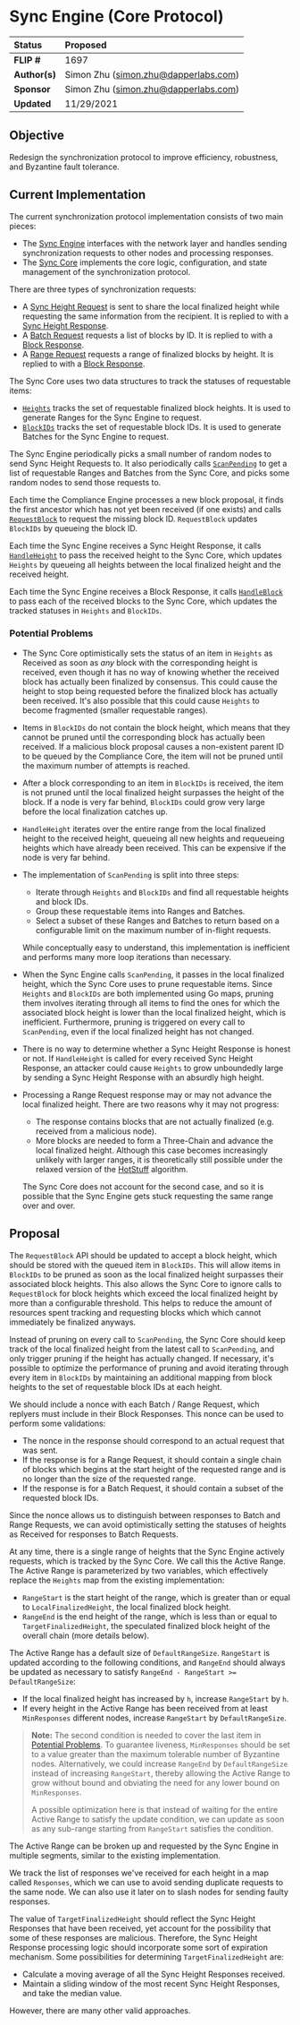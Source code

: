 # Sync Engine (Core Protocol)

| Status        | Proposed                                                  |
:-------------- |:--------------------------------------------------------- |
| **FLIP #**    | 1697                                                      |
| **Author(s)** | Simon Zhu (simon.zhu@dapperlabs.com)                      |
| **Sponsor**   | Simon Zhu (simon.zhu@dapperlabs.com)                      |
| **Updated**   | 11/29/2021                                                |

## Objective

Redesign the synchronization protocol to improve efficiency, robustness, and Byzantine fault tolerance.

## Current Implementation

The current synchronization protocol implementation consists of two main pieces:
* The [Sync Engine](https://github.com/onflow/flow-go/blob/39c455da40c8f0aa6f9962c48f4cd34a5cbacfc0/engine/common/synchronization/engine.go) interfaces with the network layer and handles sending synchronization requests to other nodes and processing responses.
* The [Sync Core](https://github.com/onflow/flow-go/blob/39c455da40c8f0aa6f9962c48f4cd34a5cbacfc0/module/synchronization/core.go) implements the core logic, configuration, and state management of the synchronization protocol.

There are three types of synchronization requests:
* A [Sync Height Request](https://github.com/onflow/flow-go/blob/39c455da40c8f0aa6f9962c48f4cd34a5cbacfc0/model/messages/synchronization.go#L8-L14) is sent to share the local finalized height while requesting the same information from the recipient. It is replied to with a [Sync Height Response](https://github.com/onflow/flow-go/blob/39c455da40c8f0aa6f9962c48f4cd34a5cbacfc0/model/messages/synchronization.go#L16-L22).
* A [Batch Request](https://github.com/onflow/flow-go/blob/39c455da40c8f0aa6f9962c48f4cd34a5cbacfc0/model/messages/synchronization.go#L34-L40) requests a list of blocks by ID. It is replied to with a [Block Response](https://github.com/onflow/flow-go/blob/39c455da40c8f0aa6f9962c48f4cd34a5cbacfc0/model/messages/synchronization.go#L42-L48).
* A [Range Request](https://github.com/onflow/flow-go/blob/39c455da40c8f0aa6f9962c48f4cd34a5cbacfc0/model/messages/synchronization.go#L24-L32) requests a range of finalized blocks by height. It is replied to with a [Block Response](https://github.com/onflow/flow-go/blob/39c455da40c8f0aa6f9962c48f4cd34a5cbacfc0/model/messages/synchronization.go#L42-L48).

The Sync Core uses two data structures to track the statuses of requestable items:
* [`Heights`](https://github.com/onflow/flow-go/blob/39c455da40c8f0aa6f9962c48f4cd34a5cbacfc0/module/synchronization/core.go#L53) tracks the set of requestable finalized block heights. It is used to generate Ranges for the Sync Engine to request.
* [`BlockIDs`](https://github.com/onflow/flow-go/blob/39c455da40c8f0aa6f9962c48f4cd34a5cbacfc0/module/synchronization/core.go#L54) tracks the set of requestable block IDs. It is used to generate Batches for the Sync Engine to request.

The Sync Engine periodically picks a small number of random nodes to send Sync Height Requests to. It also periodically calls [`ScanPending`](https://github.com/onflow/flow-go/blob/39c455da40c8f0aa6f9962c48f4cd34a5cbacfc0/module/synchronization/core.go#L148-L166) to get a list of requestable Ranges and Batches from the Sync Core, and picks some random nodes to send those requests to.

Each time the Compliance Engine processes a new block proposal, it finds the first ancestor which has not yet been received (if one exists) and calls [`RequestBlock`](https://github.com/onflow/flow-go/blob/39c455da40c8f0aa6f9962c48f4cd34a5cbacfc0/module/synchronization/core.go#L114-L126) to request the missing block ID. `RequestBlock` updates `BlockIDs` by queueing the block ID.

Each time the Sync Engine receives a Sync Height Response, it calls [`HandleHeight`](https://github.com/onflow/flow-go/blob/39c455da40c8f0aa6f9962c48f4cd34a5cbacfc0/module/synchronization/core.go#L95-L112) to pass the received height to the Sync Core, which updates `Heights` by queueing all heights between the local finalized height and the received height.

Each time the Sync Engine receives a Block Response, it calls [`HandleBlock`](https://github.com/onflow/flow-go/blob/39c455da40c8f0aa6f9962c48f4cd34a5cbacfc0/module/synchronization/core.go#L67-L93) to pass each of the received blocks to the Sync Core, which updates the tracked statuses in `Heights` and `BlockIDs`.

### Potential Problems 

* The Sync Core optimistically sets the status of an item in `Heights` as Received as soon as *any* block with the corresponding height is received, even though it has no way of knowing whether the received block has actually been finalized by consensus. This could cause the height to stop being requested before the finalized block has actually been received. It's also possible that this could cause `Heights` to become fragmented (smaller requestable ranges).
* Items in `BlockIDs` do not contain the block height, which means that they cannot be pruned until the corresponding block has actually been received. If a malicious block proposal causes a non-existent parent ID to be queued by the Compliance Core, the item will not be pruned until the maximum number of attempts is reached.
* After a block corresponding to an item in `BlockIDs` is received, the item is not pruned until the local finalized height surpasses the height of the block. If a node is very far behind, `BlockIDs` could grow very large before the local finalization catches up.
* `HandleHeight` iterates over the entire range from the local finalized height to the received height, queueing all new heights and requeueing heights which have already been received. This can be expensive if the node is very far behind.
* The implementation of `ScanPending` is split into three steps:
    * Iterate through `Heights` and `BlockIDs` and find all requestable heights and block IDs. 
    * Group these requestable items into Ranges and Batches. 
    * Select a subset of these Ranges and Batches to return based on a configurable limit on the maximum number of in-flight requests. 

  While conceptually easy to understand, this implementation is inefficient and performs many more loop iterations than necessary.
* When the Sync Engine calls `ScanPending`, it passes in the local finalized height, which the Sync Core uses to prune requestable items. Since `Heights` and `BlockIDs` are both implemented using Go maps, pruning them involves iterating through all items to find the ones for which the associated block height is lower than the local finalized height, which is inefficient. Furthermore, pruning is triggered on every call to `ScanPending`, even if the local finalized height has not changed.
* There is no way to determine whether a Sync Height Response is honest or not. If `HandleHeight` is called for every received Sync Height Response, an attacker could cause `Heights` to grow unboundedly large by sending a Sync Height Response with an absurdly high height.
* Processing a Range Request response may or may not advance the local finalized height. There are two reasons why it may not progress:
  * The response contains blocks that are not actually finalized (e.g. received from a malicious node).
  * More blocks are needed to form a Three-Chain and advance the local finalized height. Although this case becomes increasingly unlikely with larger ranges, it is theoretically still possible under the relaxed version of the [HotStuff](https://arxiv.org/abs/1803.05069) algorithm.

  The Sync Core does not account for the second case, and so it is possible that the Sync Engine gets stuck requesting the same range over and over.

## Proposal

The `RequestBlock` API should be updated to accept a block height, which should be stored with the queued item in `BlockIDs`. This will allow items in `BlockIDs` to be pruned as soon as the local finalized height surpasses their associated block heights. This also allows the Sync Core to ignore calls to `RequestBlock` for block heights which exceed the local finalized height by more than a configurable threshold. This helps to reduce the amount of resources spent tracking and requesting blocks which which cannot immediately be finalized anyways.

Instead of pruning on every call to `ScanPending`, the Sync Core should keep track of the local finalized height from the latest call to `ScanPending`, and only trigger pruning if the height has actually changed. If necessary, it's possible to optimize the performance of pruning and avoid iterating through every item in `BlockIDs` by maintaining an additional mapping from block heights to the set of requestable block IDs at each height. 

We should include a nonce with each Batch / Range Request, which replyers must include in their Block Responses. This nonce can be used to perform some validations:
* The nonce in the response should correspond to an actual request that was sent.
* If the response is for a Range Request, it should contain a single chain of blocks which begins at the start height of the requested range and is no longer than the size of the requested range.
* If the response is for a Batch Request, it should contain a subset of the requested block IDs.

Since the nonce allows us to distinguish between responses to Batch and Range Requests, we can avoid optimistically setting the statuses of heights as Received for responses to Batch Requests.

At any time, there is a single range of heights that the Sync Engine actively requests, which is tracked by the Sync Core. We call this the Active Range. The Active Range is parameterized by two variables, which effectively replace the `Heights` map from the existing implementation:
* `RangeStart` is the start height of the range, which is greater than or equal to `LocalFinalizedHeight`, the local finalized block height.
* `RangeEnd` is the end height of the range, which is less than or equal to `TargetFinalizedHeight`, the speculated finalized block height of the overall chain (more details below).

The Active Range has a default size of `DefaultRangeSize`. `RangeStart` is updated according to the following conditions, and `RangeEnd` should always be updated as necessary to satisfy `RangeEnd - RangeStart >= DefaultRangeSize`:
* If the local finalized height has increased by `h`, increase `RangeStart` by `h`.
* If every height in the Active Range has been received from at least `MinResponses` different nodes, increase `RangeStart` by `DefaultRangeSize`.

> **Note:** The second condition is needed to cover the last item in [Potential Problems](#potential-problems). To guarantee liveness, `MinResponses` should be set to a value greater than the maximum tolerable number of Byzantine nodes. Alternatively, we could increase `RangeEnd` by `DefaultRangeSize` instead of increasing `RangeStart`, thereby allowing the Active Range to grow without bound and obviating the need for any lower bound on `MinResponses`. 
> 
> A possible optimization here is that instead of waiting for the entire Active Range to satisfy the update condition, we can update as soon as any sub-range starting from `RangeStart` satisfies the condition.

The Active Range can be broken up and requested by the Sync Engine in multiple segments, similar to the existing implementation.

We track the list of responses we've received for each height in a map called `Responses`, which we can use to avoid sending duplicate requests to the same node. We can also use it later on to slash nodes for sending faulty responses. 

The value of `TargetFinalizedHeight` should reflect the Sync Height Responses that have been received, yet account for the possibility that some of these responses are malicious. Therefore, the Sync Height Response processing logic should incorporate some sort of expiration mechanism. Some possibilities for determining `TargetFinalizedHeight` are:
* Calculate a moving average of all the Sync Height Responses received. 
* Maintain a sliding window of the most recent Sync Height Responses, and take the median value.

However, there are many other valid approaches.